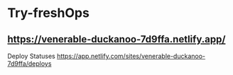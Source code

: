 # Try-freshOps

## https://venerable-duckanoo-7d9ffa.netlify.app/

Deploy Statuses
https://app.netlify.com/sites/venerable-duckanoo-7d9ffa/deploys
